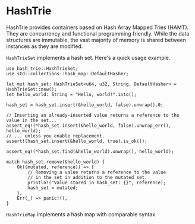 # HashTrie

HashTrie provides containers based on Hash Array Mapped Tries (HAMT). They are concurrency and functional programming friendly. While the data structures are immutable, the vast majority of memory is shared between instances as they are modified.

`HashTrieSet` implements a hash set. Here's a quick usage example.
```
use hash_trie::HashTrieSet;
use std::collections::hash_map::DefaultHasher;

let mut hash_set: HashTrieSet<u64, u32, String, DefaultHasher> = HashTrieSet::new();
let hello_world: String = "Hello, world!".into();

hash_set = hash_set.insert(&hello_world, false).unwrap().0;

// Inserting an already-inserted value returns a reference to the value in the set...
assert_eq!(*hash_set.insert(&hello_world, false).unwrap_err(), hello_world);
// ... unless you enable replacement.
assert!(hash_set.insert(&hello_world, true).is_ok());

assert_eq!(*hash_set.find(&hello_world).unwrap(), hello_world);

match hash_set.remove(&hello_world) {
    Ok((mutated, reference)) => {
        // Removing a value returns a reference to the value
        // in the set in addition to the mutated set.
        println!("Value stored in hash_set: {}", reference);
        hash_set = mutated;
    },
    Err(_) => panic!(),
}
```

`HashTrieMap` implements a hash map with comparable syntax.
